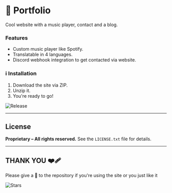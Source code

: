 # 🧭 **Portfolio**

Cool website with a music player, contact and a blog.

### Features

* Custom music player like Spotify.
* Translatable in 4 languages.
* Discord webhook integration to get contacted via website.

### ℹ️ Installation

1. Download the site via ZIP.
2. Unzip it.
3. You're ready to go!

![Release](https://img.shields.io/github/v/release/novee7/Portfolio?style=for-the-badge)

---

## License

**Proprietary – All rights reserved.**
See the `LICENSE.txt` file for details.

---

## THANK YOU ❤️‍🩹 

Please give a 🌟 to the repository if you're using the site or you just like it 

![Stars](https://img.shields.io/github/stars/novee7/Portfolio?style=for-the-badge) 

